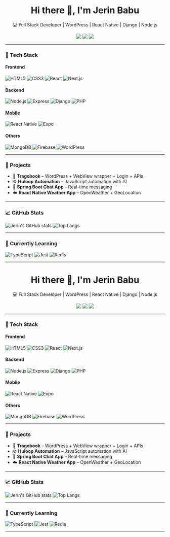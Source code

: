 <h1 align="center">Hi there 👋, I'm Jerin Babu</h1>
<p align="center">💻 Full Stack Developer | WordPress | React Native | Django | Node.js</p>
<p align="center">
  <a href="mailto:jerin.babujb@gmail.com"><img src="https://img.shields.io/badge/Gmail-D14836?style=for-the-badge&logo=gmail&logoColor=white"></a>
  <a href="https://linkedin.com/in/jerin-babu"><img src="https://img.shields.io/badge/LinkedIn-blue?style=for-the-badge&logo=linkedin&logoColor=white"></a>
  <a href="https://jerin-babu.onrender.com"><img src="https://img.shields.io/badge/Portfolio-12100E?style=for-the-badge&logo=vercel&logoColor=white"></a>
</p>

---

### 🧰 Tech Stack

#### Frontend
![HTML5](https://img.shields.io/badge/HTML5-E34F26?style=flat-square&logo=html5&logoColor=white)
![CSS3](https://img.shields.io/badge/CSS3-1572B6?style=flat-square&logo=css3&logoColor=white)
![React](https://img.shields.io/badge/React-20232A?style=flat-square&logo=react&logoColor=61DAFB)
![Next.js](https://img.shields.io/badge/Next.js-000000?style=flat-square&logo=nextdotjs&logoColor=white)

#### Backend
![Node.js](https://img.shields.io/badge/Node.js-339933?style=flat-square&logo=nodedotjs&logoColor=white)
![Express](https://img.shields.io/badge/Express.js-000000?style=flat-square&logo=express&logoColor=white)
![Django](https://img.shields.io/badge/Django-092E20?style=flat-square&logo=django&logoColor=white)
![PHP](https://img.shields.io/badge/PHP-777BB4?style=flat-square&logo=php&logoColor=white)

#### Mobile
![React Native](https://img.shields.io/badge/React_Native-20232A?style=flat-square&logo=react&logoColor=61DAFB)
![Expo](https://img.shields.io/badge/Expo-000000?style=flat-square&logo=expo&logoColor=white)

#### Others
![MongoDB](https://img.shields.io/badge/MongoDB-4EA94B?style=flat-square&logo=mongodb&logoColor=white)
![Firebase](https://img.shields.io/badge/Firebase-FFCA28?style=flat-square&logo=firebase&logoColor=white)
![WordPress](https://img.shields.io/badge/WordPress-21759B?style=flat-square&logo=wordpress&logoColor=white)

---

### 🚀 Projects

- 💬 **Tragobook** – WordPress + WebView wrapper + Login + APIs
- ⚙️ **Huloop Automation** – JavaScript automation with AI
- 💬 **Spring Boot Chat App** – Real-time messaging
- ☁️ **React Native Weather App** – OpenWeather + GeoLocation

---

### 📈 GitHub Stats

![Jerin's GitHub stats](https://github-readme-stats.vercel.app/api?username=Jerinbabujb&show_icons=true&theme=tokyonight)
![Top Langs](https://github-readme-stats.vercel.app/api/top-langs/?username=Jerinbabujb&layout=compact)

---

### 🎯 Currently Learning

![TypeScript](https://img.shields.io/badge/TypeScript-007ACC?style=flat-square&logo=typescript&logoColor=white)
![Jest](https://img.shields.io/badge/Jest-C21325?style=flat-square&logo=jest&logoColor=white)
![Redis](https://img.shields.io/badge/Redis-DC382D?style=flat-square&logo=redis&logoColor=white)

---

<h1 align="center">Hi there 👋, I'm Jerin Babu</h1>
<p align="center">💻 Full Stack Developer | WordPress | React Native | Django | Node.js</p>
<p align="center">
  <a href="mailto:jerin.babujb@gmail.com"><img src="https://img.shields.io/badge/Gmail-D14836?style=for-the-badge&logo=gmail&logoColor=white"></a>
  <a href="https://linkedin.com/in/jerin-babu"><img src="https://img.shields.io/badge/LinkedIn-blue?style=for-the-badge&logo=linkedin&logoColor=white"></a>
  <a href="https://jerin-babu.onrender.com"><img src="https://img.shields.io/badge/Portfolio-12100E?style=for-the-badge&logo=vercel&logoColor=white"></a>
</p>

---

### 🧰 Tech Stack

#### Frontend
![HTML5](https://img.shields.io/badge/HTML5-E34F26?style=flat-square&logo=html5&logoColor=white)
![CSS3](https://img.shields.io/badge/CSS3-1572B6?style=flat-square&logo=css3&logoColor=white)
![React](https://img.shields.io/badge/React-20232A?style=flat-square&logo=react&logoColor=61DAFB)
![Next.js](https://img.shields.io/badge/Next.js-000000?style=flat-square&logo=nextdotjs&logoColor=white)

#### Backend
![Node.js](https://img.shields.io/badge/Node.js-339933?style=flat-square&logo=nodedotjs&logoColor=white)
![Express](https://img.shields.io/badge/Express.js-000000?style=flat-square&logo=express&logoColor=white)
![Django](https://img.shields.io/badge/Django-092E20?style=flat-square&logo=django&logoColor=white)
![PHP](https://img.shields.io/badge/PHP-777BB4?style=flat-square&logo=php&logoColor=white)

#### Mobile
![React Native](https://img.shields.io/badge/React_Native-20232A?style=flat-square&logo=react&logoColor=61DAFB)
![Expo](https://img.shields.io/badge/Expo-000000?style=flat-square&logo=expo&logoColor=white)

#### Others
![MongoDB](https://img.shields.io/badge/MongoDB-4EA94B?style=flat-square&logo=mongodb&logoColor=white)
![Firebase](https://img.shields.io/badge/Firebase-FFCA28?style=flat-square&logo=firebase&logoColor=white)
![WordPress](https://img.shields.io/badge/WordPress-21759B?style=flat-square&logo=wordpress&logoColor=white)

---

### 🚀 Projects

- 💬 **Tragobook** – WordPress + WebView wrapper + Login + APIs
- ⚙️ **Huloop Automation** – JavaScript automation with AI
- 💬 **Spring Boot Chat App** – Real-time messaging
- ☁️ **React Native Weather App** – OpenWeather + GeoLocation

---

### 📈 GitHub Stats

![Jerin's GitHub stats](https://github-readme-stats.vercel.app/api?username=Jerinbabujb&show_icons=true&theme=tokyonight)
![Top Langs](https://github-readme-stats.vercel.app/api/top-langs/?username=Jerinbabujb&layout=compact)

---

### 🎯 Currently Learning

![TypeScript](https://img.shields.io/badge/TypeScript-007ACC?style=flat-square&logo=typescript&logoColor=white)
![Jest](https://img.shields.io/badge/Jest-C21325?style=flat-square&logo=jest&logoColor=white)
![Redis](https://img.shields.io/badge/Redis-DC382D?style=flat-square&logo=redis&logoColor=white)

---

